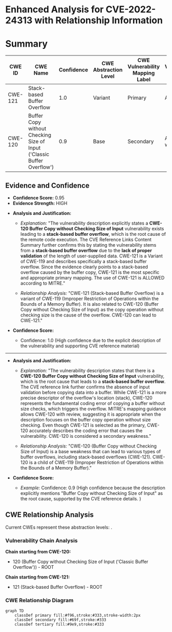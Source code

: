 # Enhanced Analysis for CVE-2022-24313 with Relationship Information

# Summary
| CWE ID | CWE Name | Confidence | CWE Abstraction Level | CWE Vulnerability Mapping Label | CWE-Vulnerability Mapping Notes |
|---|---|---|---|---|---|
| CWE-121 | Stack-based Buffer Overflow | 1.0 | Variant | Primary | Allowed |
| CWE-120 | Buffer Copy without Checking Size of Input ('Classic Buffer Overflow') | 0.9 | Base | Secondary | Allowed-with-Review |

## Evidence and Confidence

*   **Confidence Score:** 0.95
*   **Evidence Strength:** HIGH

- **Analysis and Justification:**  
  - *Explanation:* "The vulnerability description explicitly states a **CWE-120 Buffer Copy without Checking Size of Input** vulnerability exists leading to a **stack-based buffer overflow**, which is the root cause of the remote code execution. The CVE Reference Links Content Summary further confirms this by stating the vulnerability stems from a **stack-based buffer overflow** due to the **lack of proper validation** of the length of user-supplied data. CWE-121 is a Variant of CWE-119 and describes specifically a stack-based buffer overflow. Since the evidence clearly points to a stack-based overflow caused by the buffer copy, CWE-121 is the most specific and appropriate primary mapping. The use of CWE-121 is ALLOWED according to MITRE."
  
  - *Relationship Analysis:* "CWE-121 (Stack-based Buffer Overflow) is a variant of CWE-119 (Improper Restriction of Operations within the Bounds of a Memory Buffer). It is also related to CWE-120 (Buffer Copy without Checking Size of Input) as the copy operation without checking size is the cause of the overflow. CWE-120 can lead to CWE-121."

- **Confidence Score:**  
  - Confidence: 1.0 (High confidence due to the explicit description of the vulnerability and supporting CVE reference material)

---

- **Analysis and Justification:**  
  - *Explanation:* "The vulnerability description states that there is a **CWE-120 Buffer Copy without Checking Size of Input** vulnerability, which is the root cause that leads to a **stack-based buffer overflow**. The CVE reference link further confirms the absence of input validation before copying data into a buffer. While CWE-121 is a more precise descriptor of the overflow's location (stack), CWE-120 represents the fundamental coding error of copying a buffer without size checks, which triggers the overflow. MITRE's mapping guidance allows CWE-120 with review, suggesting it is appropriate when the description focuses on the buffer copy operation without size checking. Even though CWE-121 is selected as the primary, CWE-120 accurately describes the coding error that causes the vulnerability. CWE-120 is considered a secondary weakness."
  
  - *Relationship Analysis:* "CWE-120 (Buffer Copy without Checking Size of Input) is a base weakness that can lead to various types of buffer overflows, including stack-based overflows (CWE-121). CWE-120 is a child of CWE-119 (Improper Restriction of Operations within the Bounds of a Memory Buffer)."

- **Confidence Score:**  
  - *Example:* Confidence: 0.9 (High confidence because the description explicitly mentions "Buffer Copy without Checking Size of Input" as the root cause, supported by the CVE reference details. )


## CWE Relationship Analysis

Current CWEs represent these abstraction levels: .


### Vulnerability Chain Analysis

**Chain starting from CWE-120:**
- 120 (Buffer Copy without Checking Size of Input ('Classic Buffer Overflow')) - ROOT


**Chain starting from CWE-121:**
- 121 (Stack-based Buffer Overflow) - ROOT



### CWE Relationship Diagram

```mermaid
graph TD
    classDef primary fill:#f96,stroke:#333,stroke-width:2px
    classDef secondary fill:#69f,stroke:#333
    classDef tertiary fill:#9e9,stroke:#333
```

